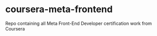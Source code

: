 # coursera-meta-frontend
Repo containing all Meta Front-End Developer certification work from Coursera
